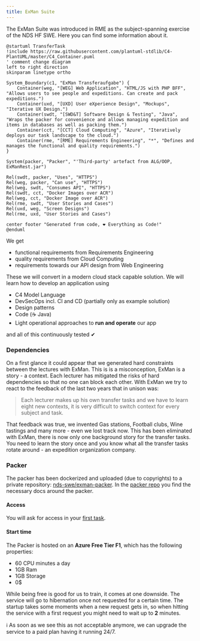 ```yaml
---
title: ExMan Suite
---
```


The ExMan Suite was introduced in RME as the subject-spanning exercise of the NDS HF SWE. Here you can find some information about it.

```plantuml
@startuml TransferTask
!include https://raw.githubusercontent.com/plantuml-stdlib/C4-PlantUML/master/C4_Container.puml
' comment change diagram
left to right direction
skinparam linetype ortho

System_Boundary(c1, "ExMan Transferaufgabe") {
    Container(weg, "[WEG] Web Application", "HTML/JS with PHP BFF", "Allows users to see people and expeditions. Can create and pack expeditions.")
    Container(uxd, "[UXD] User eXperience Design", "Mockups", "Iterative UX Design.")
    Container(swdt, "[SWD&T] Software Design & Testing", "Java", "Wraps the packer for convenience and allows managing expedition and items in databases as well as packing them.")
    Container(cct, "[CCT] Cloud Computing", "Azure", "Iteratively deploys our task landscape to the cloud.")
    Container(rme, "[RME] Requirements Engineering", "*", "Defines and manages the functional and quality requirements.")
}

System(packer, "Packer", "'Third-party' artefact from ALG/OOP, ExManRest.jar")

Rel(swdt, packer, "Uses", "HTTPS")
Rel(weg, packer, "Can use", "HTTPS")
Rel(weg, swdt, "Consumes API", "HTTPS")
Rel(swdt, cct, "Docker Images over ACR")
Rel(weg, cct, "Docker Image over ACR")
Rel(rme, swdt, "User Stories and Cases")
Rel(uxd, weg, "Screen Designs")
Rel(rme, uxd, "User Stories and Cases")

center footer "Generated from code, ❤️ Everything as Code!"
@enduml
```

We get
* functional requirements from Requirements Engineering
* quality requirements from Cloud Computing
* requirements towards our API design from Web Engineering

These we will convert in a modern cloud stack capable solution. We will learn how to develop an application using

* C4 Model Language
* DevSecOps incl. CI and CD (partially only as example solution)
* Design patterns
* Code (☕️ Java)
* Light operational approaches to **run and operate** our app

and all of this continuously tested ✔

### Dependencies

On a first glance it could appear that we generated hard constraints between the lectures with ExMan. This is is a misconception, ExMan is a story - a context. Each lecturer has mitigated the risks of hard dependencies so that no one can block each other. With ExMan we try to react to the feedback of the last two years that in unison was:

> Each lecturer makes up his own transfer tasks and we have to learn eight new contexts, it is very difficult to switch context for every subject and task.

That feedback was true, we invented Gas stations, Football clubs, Wine tastings and many more - even we lost track now. This has been eliminated with ExMan, there is now only one background story for the transfer tasks. You need to learn the story once and you know what all the transfer tasks rotate around - an expedition organization company.

### Packer
The packer has been dockerized and uploaded (due to copyrights) to a private repository: [nds-swe/exman-packer](https://github.com/nds-swe/exman-packer).
In the [packer repo](https://github.com/nds-swe/exman-packer) you find the necessary docs around the packer.

#### Access
You will ask for access in your [first task](/docs/tasks/client-server#invite-to-packer).

#### Start time
The Packer is hosted on an **Azure Free Tier F1**, which has the following properties:

* 60 CPU minutes a day
* 1GB Ram
* 1GB Storage
* 0$

While being free is good for us to train, it comes at one downside. The service will go to hibernation once not requested for a certain time. The startup takes some moments when a new request gets in, so when hitting the service with a first request you might need to wait up to **2** minutes.

ℹ️ As soon as we see this as not acceptable anymore, we can upgrade the service to a paid plan having it running 24/7.
